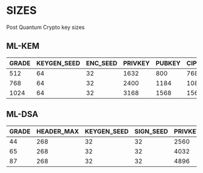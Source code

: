 # SIZES

Post Quantum Crypto key sizes

## ML-KEM

|GRADE|KEYGEN_SEED|ENC_SEED|PRIVKEY|PUBKEY|CIPHERTEXT|SHARED_SECRET|
|--|--|--|--|--|--|--|
|512|64|32|1632|800|768|32|
|768|64|32|2400|1184|1088|32|
|1024|64|32|3168|1568|1568|32|

## ML-DSA

|GRADE|HEADER_MAX|KEYGEN_SEED|SIGN_SEED|PRIVKEY|PUBKEY|SIG|
|--|--|--|--|--|--|--|
|44|268|32|32|2560|1312|2420|
|65|268|32|32|4032|1952|3309|
|87|268|32|32|4896|2592|4627|

